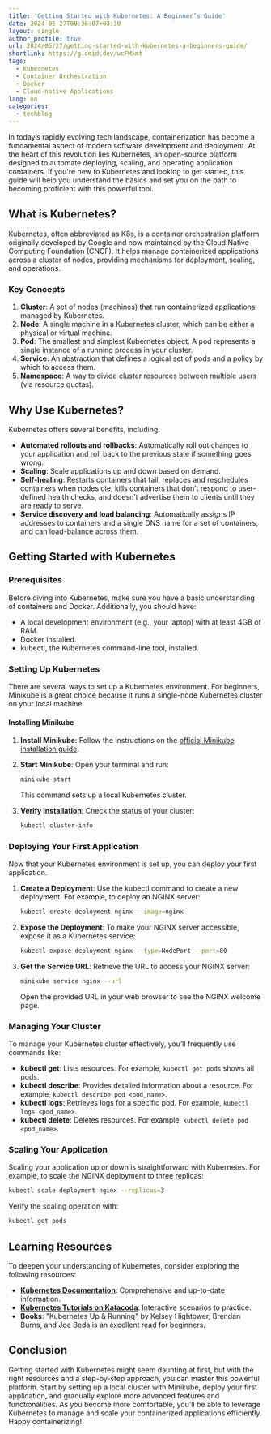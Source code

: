 ```yaml
---
title: 'Getting Started with Kubernetes: A Beginner’s Guide'
date: 2024-05-27T00:36:07+03:30
layout: single
author_profile: true
url: 2024/05/27/getting-started-with-kubernetes-a-beginners-guide/
shortlink: https://g.omid.dev/wcFMxmt
tags:
  - Kubernetes
  - Container Orchestration
  - Docker
  - Cloud-native Applications
lang: en
categories: 
  - techblog
---
```

In today’s rapidly evolving tech landscape, containerization has become a fundamental aspect of modern software development and deployment. At the heart of this revolution lies Kubernetes, an open-source platform designed to automate deploying, scaling, and operating application containers. If you're new to Kubernetes and looking to get started, this guide will help you understand the basics and set you on the path to becoming proficient with this powerful tool.

## What is Kubernetes?

Kubernetes, often abbreviated as K8s, is a container orchestration platform originally developed by Google and now maintained by the Cloud Native Computing Foundation (CNCF). It helps manage containerized applications across a cluster of nodes, providing mechanisms for deployment, scaling, and operations.

### Key Concepts

1. **Cluster**: A set of nodes (machines) that run containerized applications managed by Kubernetes.
2. **Node**: A single machine in a Kubernetes cluster, which can be either a physical or virtual machine.
3. **Pod**: The smallest and simplest Kubernetes object. A pod represents a single instance of a running process in your cluster.
4. **Service**: An abstraction that defines a logical set of pods and a policy by which to access them.
5. **Namespace**: A way to divide cluster resources between multiple users (via resource quotas).

## Why Use Kubernetes?

Kubernetes offers several benefits, including:

- **Automated rollouts and rollbacks**: Automatically roll out changes to your application and roll back to the previous state if something goes wrong.
- **Scaling**: Scale applications up and down based on demand.
- **Self-healing**: Restarts containers that fail, replaces and reschedules containers when nodes die, kills containers that don’t respond to user-defined health checks, and doesn’t advertise them to clients until they are ready to serve.
- **Service discovery and load balancing**: Automatically assigns IP addresses to containers and a single DNS name for a set of containers, and can load-balance across them.

## Getting Started with Kubernetes

### Prerequisites

Before diving into Kubernetes, make sure you have a basic understanding of containers and Docker. Additionally, you should have:

- A local development environment (e.g., your laptop) with at least 4GB of RAM.
- Docker installed.
- kubectl, the Kubernetes command-line tool, installed.

### Setting Up Kubernetes

There are several ways to set up a Kubernetes environment. For beginners, Minikube is a great choice because it runs a single-node Kubernetes cluster on your local machine.

#### Installing Minikube

1. **Install Minikube**: Follow the instructions on the [official Minikube installation guide](https://minikube.sigs.k8s.io/docs/start/).

2. **Start Minikube**: Open your terminal and run:

   ```sh
   minikube start
   ```

   This command sets up a local Kubernetes cluster.

3. **Verify Installation**: Check the status of your cluster:

   ```sh
   kubectl cluster-info
   ```

### Deploying Your First Application

Now that your Kubernetes environment is set up, you can deploy your first application.

1. **Create a Deployment**: Use the kubectl command to create a new deployment. For example, to deploy an NGINX server:

   ```sh
   kubectl create deployment nginx --image=nginx
   ```

2. **Expose the Deployment**: To make your NGINX server accessible, expose it as a Kubernetes service:

   ```sh
   kubectl expose deployment nginx --type=NodePort --port=80
   ```

3. **Get the Service URL**: Retrieve the URL to access your NGINX server:

   ```sh
   minikube service nginx --url
   ```

   Open the provided URL in your web browser to see the NGINX welcome page.

### Managing Your Cluster

To manage your Kubernetes cluster effectively, you’ll frequently use commands like:

- **kubectl get**: Lists resources. For example, `kubectl get pods` shows all pods.
- **kubectl describe**: Provides detailed information about a resource. For example, `kubectl describe pod <pod_name>`.
- **kubectl logs**: Retrieves logs for a specific pod. For example, `kubectl logs <pod_name>`.
- **kubectl delete**: Deletes resources. For example, `kubectl delete pod <pod_name>`.

### Scaling Your Application

Scaling your application up or down is straightforward with Kubernetes. For example, to scale the NGINX deployment to three replicas:

```sh
kubectl scale deployment nginx --replicas=3
```

Verify the scaling operation with:

```sh
kubectl get pods
```

## Learning Resources

To deepen your understanding of Kubernetes, consider exploring the following resources:

- **[Kubernetes Documentation](https://kubernetes.io/docs/)**: Comprehensive and up-to-date information.
- **[Kubernetes Tutorials on Katacoda](https://www.katacoda.com/courses/kubernetes)**: Interactive scenarios to practice.
- **Books**: "Kubernetes Up & Running" by Kelsey Hightower, Brendan Burns, and Joe Beda is an excellent read for beginners.

## Conclusion

Getting started with Kubernetes might seem daunting at first, but with the right resources and a step-by-step approach, you can master this powerful platform. Start by setting up a local cluster with Minikube, deploy your first application, and gradually explore more advanced features and functionalities. As you become more comfortable, you'll be able to leverage Kubernetes to manage and scale your containerized applications efficiently. Happy containerizing!
